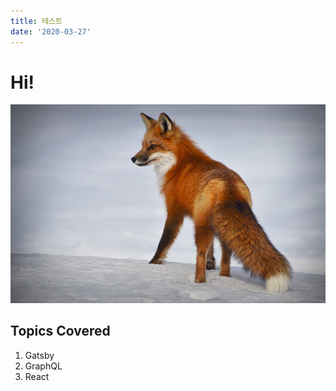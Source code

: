 ```yaml
---
title: 테스트
date: '2020-03-27'
---
```


# Hi!

![Fox](./fox_img.jpg)

## Topics Covered

1. Gatsby
2. GraphQL
3. React
